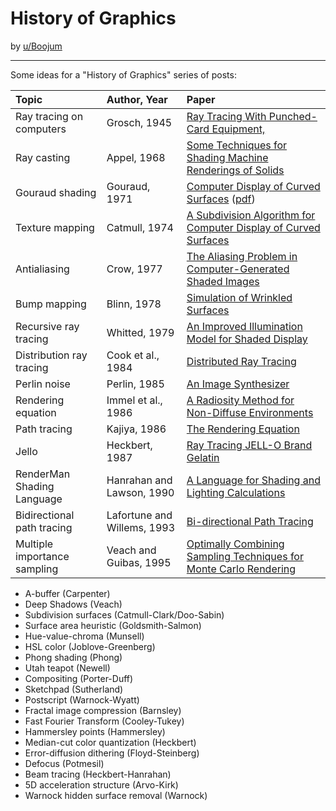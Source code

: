 # History of Graphics

by [u/Boojum](https://www.reddit.com/user/Boojum/)

---

Some ideas for a "History of Graphics" series of posts:

Topic | Author, Year | Paper
:--|:--|:--
Ray tracing on computers | Grosch, 1945 | [Ray Tracing With Punched-Card Equipment,](http://imgur.com/aQcCTmg)
Ray casting | Appel, 1968 | [Some Techniques for Shading Machine Renderings of Solids](http://graphics.stanford.edu/courses/Appel.pdf)
Gouraud shading | Gouraud, 1971 | [Computer Display of Curved Surfaces](https://collections.lib.utah.edu/ark:/87278/s60p3k68) ([pdf](https://collections.lib.utah.edu/file?id=105596))
Texture mapping | Catmull, 1974 | [A Subdivision Algorithm for Computer Display of Curved Surfaces](https://ohiostate.pressbooks.pub/app/uploads/sites/45/2017/09/catmull_thesis.pdf)
Antialiasing | Crow, 1977 | [The Aliasing Problem in Computer-Generated Shaded Images](http://www.cs.northwestern.edu/~ago820/cs395/Papers/Crow_1977.pdf)
Bump mapping | Blinn, 1978 | [Simulation of Wrinkled Surfaces](https://www.microsoft.com/en-us/research/wp-content/uploads/1978/01/p286-blinn.pdf)
Recursive ray tracing | Whitted, 1979 | [An Improved Illumination Model for Shaded Display](http://gamma.cs.unc.edu/graphicscourse/papers/RayTracing.pdf)
Distribution ray tracing | Cook et al., 1984 | [Distributed Ray Tracing](http://graphics.pixar.com/library/DistributedRayTracing/paper.pdf)
Perlin noise | Perlin, 1985 | [An Image Synthesizer](https://dl.acm.org/doi/pdf/10.1145/325334.325247)
Rendering equation | Immel et al., 1986 | [A Radiosity Method for Non-Diffuse Environments](https://dl.acm.org/doi/pdf/10.1145/15886.15901)
Path tracing | Kajiya, 1986 | [The Rendering Equation](https://dl.acm.org/doi/pdf/10.1145/15886.15902)
Jello | Heckbert, 1987 | [Ray Tracing JELL-O Brand Gelatin](http://www.cs.northwestern.edu/~ago820/cs395/Papers/Heckbert_1987.pdf)
RenderMan Shading Language | Hanrahan and Lawson, 1990 | [A Language for Shading and Lighting Calculations](https://dl.acm.org/doi/pdf/10.1145/97879.97911)
Bidirectional path tracing | Lafortune and Willems, 1993 | [Bi-directional Path Tracing](http://www.eng.utah.edu/~cs6965/papers/bidirectional-pathtracing.pdf)
Multiple importance sampling | Veach and Guibas, 1995 | [Optimally Combining Sampling Techniques for Monte Carlo Rendering](https://sites.fas.harvard.edu/~cs278/papers/veach.pdf)

* A-buffer (Carpenter)
* Deep Shadows (Veach)
* Subdivision surfaces (Catmull-Clark/Doo-Sabin)
* Surface area heuristic (Goldsmith-Salmon)
* Hue-value-chroma (Munsell)
* HSL color (Joblove-Greenberg)
* Phong shading (Phong)
* Utah teapot (Newell)
* Compositing (Porter-Duff)
* Sketchpad (Sutherland)
* Postscript (Warnock-Wyatt)
* Fractal image compression (Barnsley)
* Fast Fourier Transform (Cooley-Tukey)
* Hammersley points (Hammersley)
* Median-cut color quantization (Heckbert)
* Error-diffusion dithering (Floyd-Steinberg)
* Defocus (Potmesil)
* Beam tracing (Heckbert-Hanrahan)
* 5D acceleration structure (Arvo-Kirk)
* Warnock hidden surface removal (Warnock)